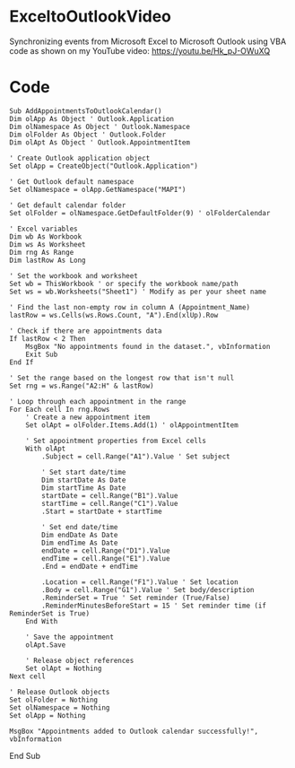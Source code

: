 # ExceltoOutlookVideo
Synchronizing events from Microsoft Excel to Microsoft Outlook using VBA code as shown on my YouTube video: https://youtu.be/Hk_pJ-OWuXQ

# Code
    Sub AddAppointmentsToOutlookCalendar()
    Dim olApp As Object ' Outlook.Application
    Dim olNamespace As Object ' Outlook.Namespace
    Dim olFolder As Object ' Outlook.Folder
    Dim olApt As Object ' Outlook.AppointmentItem
    
    ' Create Outlook application object
    Set olApp = CreateObject("Outlook.Application")
    
    ' Get Outlook default namespace
    Set olNamespace = olApp.GetNamespace("MAPI")
    
    ' Get default calendar folder
    Set olFolder = olNamespace.GetDefaultFolder(9) ' olFolderCalendar
    
    ' Excel variables
    Dim wb As Workbook
    Dim ws As Worksheet
    Dim rng As Range
    Dim lastRow As Long
    
    ' Set the workbook and worksheet
    Set wb = ThisWorkbook ' or specify the workbook name/path
    Set ws = wb.Worksheets("Sheet1") ' Modify as per your sheet name
    
    ' Find the last non-empty row in column A (Appointment_Name)
    lastRow = ws.Cells(ws.Rows.Count, "A").End(xlUp).Row
    
    ' Check if there are appointments data
    If lastRow < 2 Then
        MsgBox "No appointments found in the dataset.", vbInformation
        Exit Sub
    End If
    
    ' Set the range based on the longest row that isn't null
    Set rng = ws.Range("A2:H" & lastRow)
    
    ' Loop through each appointment in the range
    For Each cell In rng.Rows
        ' Create a new appointment item
        Set olApt = olFolder.Items.Add(1) ' olAppointmentItem
        
        ' Set appointment properties from Excel cells
        With olApt
            .Subject = cell.Range("A1").Value ' Set subject
            
            ' Set start date/time
            Dim startDate As Date
            Dim startTime As Date
            startDate = cell.Range("B1").Value
            startTime = cell.Range("C1").Value
            .Start = startDate + startTime
            
            ' Set end date/time
            Dim endDate As Date
            Dim endTime As Date
            endDate = cell.Range("D1").Value
            endTime = cell.Range("E1").Value
            .End = endDate + endTime
            
            .Location = cell.Range("F1").Value ' Set location
            .Body = cell.Range("G1").Value ' Set body/description
            .ReminderSet = True ' Set reminder (True/False)
            .ReminderMinutesBeforeStart = 15 ' Set reminder time (if ReminderSet is True)
        End With
        
        ' Save the appointment
        olApt.Save
        
        ' Release object references
        Set olApt = Nothing
    Next cell
    
    ' Release Outlook objects
    Set olFolder = Nothing
    Set olNamespace = Nothing
    Set olApp = Nothing
    
    MsgBox "Appointments added to Outlook calendar successfully!", vbInformation
   End Sub

